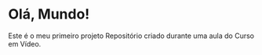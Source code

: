 # Olá, Mundo!
 Este é o meu primeiro projeto
 Repositório criado durante uma aula do Curso em Vídeo.
